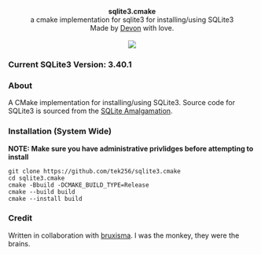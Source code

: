<div id="header">
    <p align="center">
      <b>sqlite3.cmake</b><br>
  	  <span font-size="16px">a cmake implementation for sqlite3 for installing/using SQLite3</span><br>
      <span font-size="12px">Made by <a href="http://tek256.com">Devon</a> with love.</span><br><br>
      <span><img src="https://github.com/tek256/sqlite3.cmake/workflows/Build%20SQLite3/badge.svg"></span>
    </p>
</div>

### Current SQLite3 Version: 3.40.1

### About
A CMake implementation for installing/using SQLite3. Source code for SQLite3 is sourced from the [SQLite Amalgamation](https://www.sqlite.org/download.html).


### Installation (System Wide)

**NOTE: Make sure you have administrative privlidges before attempting to install**

```
git clone https://github.com/tek256/sqlite3.cmake
cd sqlite3.cmake
cmake -Bbuild -DCMAKE_BUILD_TYPE=Release
cmake --build build
cmake --install build
```


### Credit
Written in collaboration with [bruxisma](https://github.com/bruxisma). I was the monkey, they were the brains.

